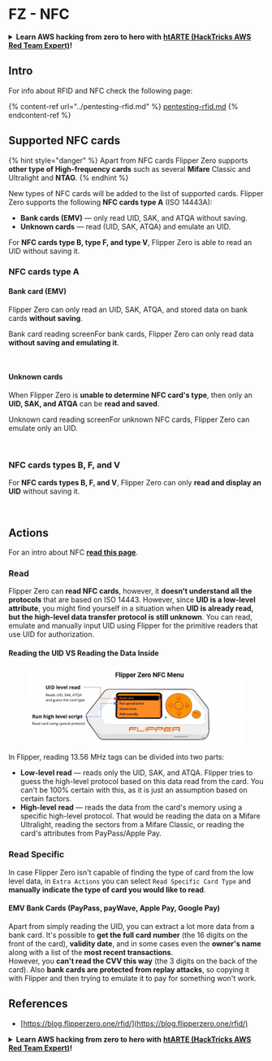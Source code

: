 # FZ - NFC

<details>

<summary><strong>Learn AWS hacking from zero to hero with</strong> <a href="https://training.hacktricks.xyz/courses/arte"><strong>htARTE (HackTricks AWS Red Team Expert)</strong></a><strong>!</strong></summary>

* Do you work in a **cybersecurity company**? Do you want to see your **company advertised in HackTricks**? or do you want to have access to the **latest version of the PEASS or download HackTricks in PDF**? Check the [**SUBSCRIPTION PLANS**](https://github.com/sponsors/carlospolop)!
* Discover [**The PEASS Family**](https://opensea.io/collection/the-peass-family), our collection of exclusive [**NFTs**](https://opensea.io/collection/the-peass-family)
* Get the [**official PEASS & HackTricks swag**](https://peass.creator-spring.com)
* **Join the** [**💬**](https://emojipedia.org/speech-balloon/) [**Discord group**](https://discord.gg/hRep4RUj7f) or the [**telegram group**](https://t.me/peass) or **follow** me on **Twitter** 🐦[**@carlospolopm**](https://twitter.com/hacktricks\_live)**.**
* **Share your hacking tricks by submitting PRs to the** [**hacktricks repo**](https://github.com/carlospolop/hacktricks) **and** [**hacktricks-cloud repo**](https://github.com/carlospolop/hacktricks-cloud).

</details>

## Intro <a href="#id-9wrzi" id="id-9wrzi"></a>

For info about RFID and NFC check the following page:

{% content-ref url="../pentesting-rfid.md" %}
[pentesting-rfid.md](../pentesting-rfid.md)
{% endcontent-ref %}

## Supported NFC cards <a href="#id-9wrzi" id="id-9wrzi"></a>

{% hint style="danger" %}
Apart from NFC cards Flipper Zero supports **other type of High-frequency cards** such as several **Mifare** Classic and Ultralight and **NTAG**.
{% endhint %}

New types of NFC cards will be added to the list of supported cards. Flipper Zero supports the following **NFC cards type A** (ISO 14443A):

* ﻿**Bank cards (EMV)** — only read UID, SAK, and ATQA without saving.
* ﻿**Unknown cards** — read (UID, SAK, ATQA) and emulate an UID.

For **NFC cards type B, type F, and type V**, Flipper Zero is able to read an UID without saving it.

### NFC cards type A <a href="#uvusf" id="uvusf"></a>

#### Bank card (EMV) <a href="#kzmrp" id="kzmrp"></a>

Flipper Zero can only read an UID, SAK, ATQA, and stored data on bank cards **without saving**.

Bank card reading screenFor bank cards, Flipper Zero can only read data **without saving and emulating it**.

<figure><img src="https://cdn.flipperzero.one/Monosnap_Miro_2022-08-17_12-26-31.png?auto=format&#x26;ixlib=react-9.1.1&#x26;h=916&#x26;w=2662" alt=""><figcaption></figcaption></figure>

#### Unknown cards <a href="#id-37eo8" id="id-37eo8"></a>

When Flipper Zero is **unable to determine NFC card's type**, then only an **UID, SAK, and ATQA** can be **read and saved**.

Unknown card reading screenFor unknown NFC cards, Flipper Zero can emulate only an UID.

<figure><img src="https://cdn.flipperzero.one/Monosnap_Miro_2022-08-17_12-27-53.png?auto=format&#x26;ixlib=react-9.1.1&#x26;h=932&#x26;w=2634" alt=""><figcaption></figcaption></figure>

### NFC cards types B, F, and V <a href="#wyg51" id="wyg51"></a>

For **NFC cards types B, F, and V**, Flipper Zero can only **read and display an UID** without saving it.

<figure><img src="https://archbee.imgix.net/3StCFqarJkJQZV-7N79yY/zBU55Fyj50TFO4U7S-OXH_screenshot-2022-08-12-at-182540.png?auto=format&#x26;ixlib=react-9.1.1&#x26;h=1080&#x26;w=2704" alt=""><figcaption></figcaption></figure>

## Actions

For an intro about NFC [**read this page**](../pentesting-rfid.md#high-frequency-rfid-tags-13.56-mhz).

### Read

Flipper Zero can **read NFC cards**, however, it **doesn't understand all the protocols** that are based on ISO 14443. However, since **UID is a low-level attribute**, you might find yourself in a situation when **UID is already read, but the high-level data transfer protocol is still unknown**. You can read, emulate and manually input UID using Flipper for the primitive readers that use UID for authorization.

#### Reading the UID VS Reading the Data Inside <a href="#reading-the-uid-vs-reading-the-data-inside" id="reading-the-uid-vs-reading-the-data-inside"></a>

<figure><img src="../../../.gitbook/assets/image (214).png" alt=""><figcaption></figcaption></figure>

In Flipper, reading 13.56 MHz tags can be divided into two parts:

* **Low-level read** — reads only the UID, SAK, and ATQA. Flipper tries to guess the high-level protocol based on this data read from the card. You can't be 100% certain with this, as it is just an assumption based on certain factors.
* **High-level read** — reads the data from the card's memory using a specific high-level protocol. That would be reading the data on a Mifare Ultralight, reading the sectors from a Mifare Classic, or reading the card's attributes from PayPass/Apple Pay.

### Read Specific

In case Flipper Zero isn't capable of finding the type of card from the low level data, in `Extra Actions` you can select `Read Specific Card Type` and **manually** **indicate the type of card you would like to read**.

#### EMV Bank Cards (PayPass, payWave, Apple Pay, Google Pay) <a href="#emv-bank-cards-paypass-paywave-apple-pay-google-pay" id="emv-bank-cards-paypass-paywave-apple-pay-google-pay"></a>

Apart from simply reading the UID, you can extract a lot more data from a bank card. It's possible to **get the full card number** (the 16 digits on the front of the card), **validity date**, and in some cases even the **owner's name** along with a list of the **most recent transactions**.\
However, you **can't read the CVV this way** (the 3 digits on the back of the card). Also **bank cards are protected from replay attacks**, so copying it with Flipper and then trying to emulate it to pay for something won't work.

## References

* [https://blog.flipperzero.one/rfid/](https://blog.flipperzero.one/rfid/)

<details>

<summary><strong>Learn AWS hacking from zero to hero with</strong> <a href="https://training.hacktricks.xyz/courses/arte"><strong>htARTE (HackTricks AWS Red Team Expert)</strong></a><strong>!</strong></summary>

* Do you work in a **cybersecurity company**? Do you want to see your **company advertised in HackTricks**? or do you want to have access to the **latest version of the PEASS or download HackTricks in PDF**? Check the [**SUBSCRIPTION PLANS**](https://github.com/sponsors/carlospolop)!
* Discover [**The PEASS Family**](https://opensea.io/collection/the-peass-family), our collection of exclusive [**NFTs**](https://opensea.io/collection/the-peass-family)
* Get the [**official PEASS & HackTricks swag**](https://peass.creator-spring.com)
* **Join the** [**💬**](https://emojipedia.org/speech-balloon/) [**Discord group**](https://discord.gg/hRep4RUj7f) or the [**telegram group**](https://t.me/peass) or **follow** me on **Twitter** 🐦[**@carlospolopm**](https://twitter.com/hacktricks\_live)**.**
* **Share your hacking tricks by submitting PRs to the** [**hacktricks repo**](https://github.com/carlospolop/hacktricks) **and** [**hacktricks-cloud repo**](https://github.com/carlospolop/hacktricks-cloud).

</details>
